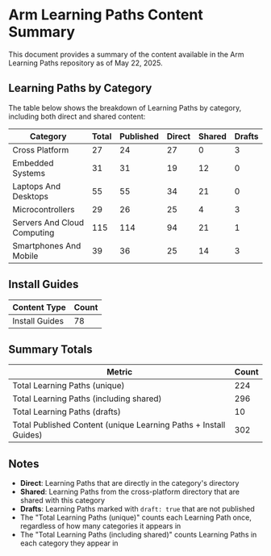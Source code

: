 # Arm Learning Paths Content Summary

This document provides a summary of the content available in the Arm Learning Paths repository as of May 22, 2025.

## Learning Paths by Category

The table below shows the breakdown of Learning Paths by category, including both direct and shared content:

| Category | Total | Published | Direct | Shared | Drafts |
|----------|-------|-----------|--------|--------|--------|
| Cross Platform | 27 | 24 | 27 | 0 | 3 |
| Embedded Systems | 31 | 31 | 19 | 12 | 0 |
| Laptops And Desktops | 55 | 55 | 34 | 21 | 0 |
| Microcontrollers | 29 | 26 | 25 | 4 | 3 |
| Servers And Cloud Computing | 115 | 114 | 94 | 21 | 1 |
| Smartphones And Mobile | 39 | 36 | 25 | 14 | 3 |

## Install Guides

| Content Type | Count |
|--------------|-------|
| Install Guides | 78 |

## Summary Totals

| Metric | Count |
|--------|-------|
| Total Learning Paths (unique) | 224 |
| Total Learning Paths (including shared) | 296 |
| Total Learning Paths (drafts) | 10 |
| Total Published Content (unique Learning Paths + Install Guides) | 302 |

## Notes

- **Direct**: Learning Paths that are directly in the category's directory
- **Shared**: Learning Paths from the cross-platform directory that are shared with this category
- **Drafts**: Learning Paths marked with `draft: true` that are not published
- The "Total Learning Paths (unique)" counts each Learning Path once, regardless of how many categories it appears in
- The "Total Learning Paths (including shared)" counts Learning Paths in each category they appear in

